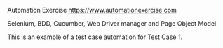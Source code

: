 Automation Exercise 
https://www.automationexercise.com

Selenium, BDD, Cucumber, Web Driver manager and Page Object Model

This is an example of a test case automation for Test Case 1.
